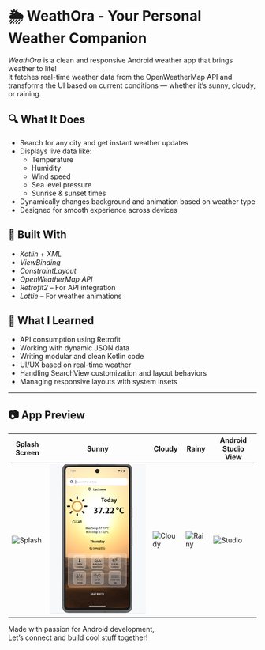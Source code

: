 # 🌦 WeathOra - Your Personal Weather Companion

*WeathOra* is a clean and responsive Android weather app that brings weather to life!  
It fetches real-time weather data from the OpenWeatherMap API and transforms the UI based on current conditions — whether it’s sunny, cloudy, or raining.

## 🔍 What It Does

- Search for any city and get instant weather updates
- Displays live data like:
  - Temperature
  - Humidity
  - Wind speed
  - Sea level pressure
  - Sunrise & sunset times
- Dynamically changes background and animation based on weather type
- Designed for smooth experience across devices

## 🚀 Built With

- *Kotlin* + *XML*
- *ViewBinding*
- *ConstraintLayout*
- *OpenWeatherMap API*
- *Retrofit2* – For API integration
- *Lottie* – For weather animations

## 🧠 What I Learned

- API consumption using Retrofit
- Working with dynamic JSON data
- Writing modular and clean Kotlin code
- UI/UX based on real-time weather
- Handling SearchView customization and layout behaviors
- Managing responsive layouts with system insets

---

## 📷 App Preview

| Splash Screen | Sunny | Cloudy | Rainy | Android Studio View |
|---------------|-------|--------|-------|----------------------|
| ![Splash]() | ![Sunny](https://github.com/SNH1221/WeathOra/blob/main/WeathOra_screenshots/Screenshot%202025-06-05%20120022.png?raw=true) | ![Cloudy](screenshots/cloudy.png) | ![Rainy](screenshots/rainy.png) | ![Studio](screenshots/ide.png) |



Made with passion for Android development,  
Let’s connect and build cool stuff together!
